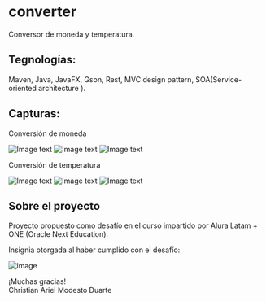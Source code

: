 # converter
Conversor de moneda y temperatura.

## Tegnologías:
Maven, Java, JavaFX, Gson, Rest, MVC design pattern, SOA(Service-oriented architecture ).

## Capturas:

Conversión de moneda

![Image text](https://github.com/camduarte/converter/blob/master/src/main/resources/ar/com/camd/converter/view/img/screenshots/1.png)
![Image text](https://github.com/camduarte/converter/blob/master/src/main/resources/ar/com/camd/converter/view/img/screenshots/2.png)
![Image text](https://github.com/camduarte/converter/blob/master/src/main/resources/ar/com/camd/converter/view/img/screenshots/3.png)

Conversión de temperatura

![Image text](https://github.com/camduarte/converter/blob/master/src/main/resources/ar/com/camd/converter/view/img/screenshots/4.png)
![Image text](https://github.com/camduarte/converter/blob/master/src/main/resources/ar/com/camd/converter/view/img/screenshots/5.png)
![Image text](https://github.com/camduarte/converter/blob/master/src/main/resources/ar/com/camd/converter/view/img/screenshots/6.png)

## Sobre el proyecto
<p>Proyecto propuesto como desafío en el curso impartido por Alura Latam + ONE (Oracle Next Education).</p>
<p>Insignia otorgada al haber cumplido con el desafío:</p>

![image](https://user-images.githubusercontent.com/33993670/220097172-bfcc0965-315d-4d44-84d8-4685e0cd0736.png)

<p>¡Muchas gracias!<br>
Christian Ariel Modesto Duarte</p>
